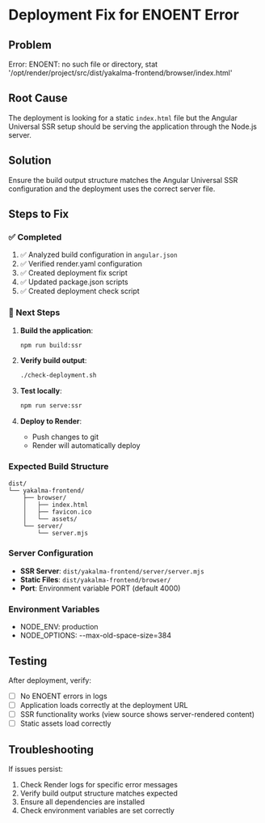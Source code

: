 # Deployment Fix for ENOENT Error

## Problem
Error: ENOENT: no such file or directory, stat '/opt/render/project/src/dist/yakalma-frontend/browser/index.html'

## Root Cause
The deployment is looking for a static `index.html` file but the Angular Universal SSR setup should be serving the application through the Node.js server.

## Solution
Ensure the build output structure matches the Angular Universal SSR configuration and the deployment uses the correct server file.

## Steps to Fix

### ✅ Completed
1. ✅ Analyzed build configuration in `angular.json`
2. ✅ Verified render.yaml configuration
3. ✅ Created deployment fix script
4. ✅ Updated package.json scripts
5. ✅ Created deployment check script

### 🔄 Next Steps
1. **Build the application**:
   ```bash
   npm run build:ssr
   ```

2. **Verify build output**:
   ```bash
   ./check-deployment.sh
   ```

3. **Test locally**:
   ```bash
   npm run serve:ssr
   ```

4. **Deploy to Render**:
   - Push changes to git
   - Render will automatically deploy

### Expected Build Structure
```
dist/
└── yakalma-frontend/
    ├── browser/
    │   ├── index.html
    │   ├── favicon.ico
    │   └── assets/
    └── server/
        └── server.mjs
```

### Server Configuration
- **SSR Server**: `dist/yakalma-frontend/server/server.mjs`
- **Static Files**: `dist/yakalma-frontend/browser/`
- **Port**: Environment variable PORT (default 4000)

### Environment Variables
- NODE_ENV: production
- NODE_OPTIONS: --max-old-space-size=384

## Testing
After deployment, verify:
- [ ] No ENOENT errors in logs
- [ ] Application loads correctly at the deployment URL
- [ ] SSR functionality works (view source shows server-rendered content)
- [ ] Static assets load correctly

## Troubleshooting
If issues persist:
1. Check Render logs for specific error messages
2. Verify build output structure matches expected
3. Ensure all dependencies are installed
4. Check environment variables are set correctly
